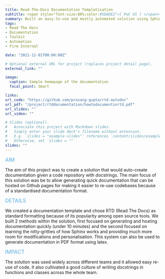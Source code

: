 ```yaml
---
title: Read-The-Docs Documentation Templatisation
subtitle: <span style="font-size:80%;color:#5DADE2">[ PwC US ] </span><span style="font-size:80%"><a href="https://www.linkedin.com/in/bibhashm/" target="_blank">Bibhash Mitra</a>, Prasang Gupta, <a href="https://www.linkedin.com/in/zoraxl/" target="_blank">Zora Li</a>, <a href="https://www.linkedin.com/in/shinan-zhang-85264221/" target="_blank">Shinan Zhang</a></span>
summary: Built an easy-to-use and mostly automated solution using Sphinx to create quick documentation of code repositories in RTD format with support for hosting code documentation on Github Pages.
tags:
- Read The Docs
- Documentation
- Toolkit
- Automation
- Firm Internal

date: "2021-11-01T00:00:00Z"

# Optional external URL for project (replaces project detail page).
external_link: ""

image:
  caption: Sample homepage of the documentation
  focal_point: Smart

links:
url_code: "https://github.com/prasang-gupta/rtd-autodoc"
url_pdf: "/project/rtddocumentation/howtodocumentinrtd.pdf"
url_slides: ""
url_video: ""

# Slides (optional).
#   Associate this project with Markdown slides.
#   Simply enter your slide deck's filename without extension.
#   E.g. `slides = "example-slides"` references `content/slides/example-slides.md`.
#   Otherwise, set `slides = ""`.
slides: ""
---
```


<span style="color:#5DADE2;font-style:bold;font-size:120%">AIM</span>

The aim of this project was to create a solution that would auto-create documentation given a code repository with docstrings. The main focus of this solution was be to allow generating quick documentation that can be hosted on Github pages for making it easier to re-use codebases because of a standardised documentation format.

<span style="color:#5DADE2;font-style:bold;font-size:120%">DETAILS</span>

We created a documentation template and chose RTD (Read The Docs) as standard formatting because of its popularity among open source tools. We built 2 methods within the solution, first focused on generating and hosting documentation quickly (under 10 minutes) and the second focused on learning the nitty-gritties of how Sphinx works and providing much more room for modifications and personalisation. This system can also be used to generate documentation in PDF format using latex.

<span style="color:#5DADE2;font-style:bold;font-size:120%">IMPACT</span>

The solution was used widely across different teams and it allowed easy re-use of code. It also cultivated a good culture of writing docstrings in functions and classes across the whole team.
